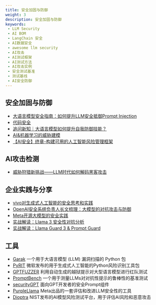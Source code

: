 ```yaml
---
title: 安全加固与防御
weight: 3
description: 安全加固与防御
keywords:
 - LLM Security
 - AI BOM
 - LangChain 安全
 - AI数据安全
 - awesome llm security
 - AI攻击
 - AI测试框架
 - AI测试方法
 - AI攻击实例
 - 安全测试基准
 - 测试基线
 - AI安全防御
---
```



## 安全加固与防御
- [大语言模型安全指南：如何提升LLM安全抵御Prompt Injection](https://www.freebuf.com/articles/security-management/393637.html)
- [代码安全](https://www.freebuf.com/articles/neopoints/384798.html)
- [追问新知｜大语言模型如何提升自我防御技能？](https://mp.weixin.qq.com/s/Mv9bP48n7RZWxz8x_SJuLQ)
- [AI&机器学习的威胁建模](https://mp.weixin.qq.com/s/w6yUHXE97Hov_i87JoYudQ)
- [【AI安全】终章-构建可用的人工智能风险管理框架](https://mp.weixin.qq.com/s/Uh7vhKo6P-rs6dEU0pBaLw)

## AI攻击检测
- [威胁狩猎新挑战——LLM时代如何解码黑客攻击](https://www.freebuf.com/articles/network/373156.html)

## 企业实践与分享
- [vivo对生成式人工智能的安全思考和实践](#)
- [OpenAI安全系统负责人长文梳理：大模型的对抗攻击与防御](https://mp.weixin.qq.com/s/t87IOi6r4N-c-StI9CPy_A)
- [Meta开源大模型的安全实践](https://mp.weixin.qq.com/s/-mHiEfImfZBgotDgRnKU5w)
- [实战解读：Llama 3 安全性对抗分析](https://mp.weixin.qq.com/s/3OqoJIqSGLIMa1dVzXXFkQ)
- [实战解读：Llama Guard 3 & Prompt Guard](https://mp.weixin.qq.com/s/jgwn_o0EUmvtNUhGswCDng)

## 工具
- [Garak](https://docs.garak.ai/garak/) 一个用于大语言模型 (LLM) 漏洞扫描的 Python 包
- [PyRIT](https://github.com/Azure/PyRIT) 微软发布的用于生成式人工智能的Python风险识别工具包
- [GPTFUZZER](https://github.com/sherdencooper/GPTFuzz) 利用自动生成的越狱提示对大型语言模型进行红队测试
- [PromptBench](https://github.com/microsoft/promptbench)  一个用于测量LLMs对对抗性提示的鲁棒性的基准测试
- [securityGPT](https://github.com/GPTGeeker/securityGPT) 面向GPT开发者的安全Prompt组件
- [PurpleLlama](https://github.com/meta-llama/PurpleLlama) Meta出品的一套评估和改进LLM安全性的工具
- [Dioptra](https://github.com/usnistgov/dioptra) NIST发布的AI模型风险测试平台，用于评估AI风险和恶意攻击
